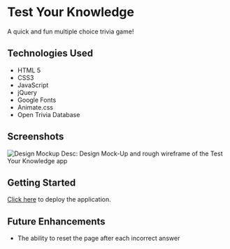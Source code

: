 # Test Your Knowledge

A quick and fun multiple choice trivia game!

## Technologies Used

- HTML 5
- CSS3
- JavaScript
- jQuery
- Google Fonts
- Animate.css
- Open Trivia Database

## Screenshots

![Design Mockup](https://imgur.com/a/X0ImsM0)
Desc: Design Mock-Up and rough wireframe of the Test Your Knowledge app

## Getting Started
[Click here](https://nifty-fermat-94bc6d.netlify.app) to deploy the application.

## Future Enhancements

- The ability to reset the page after each incorrect answer